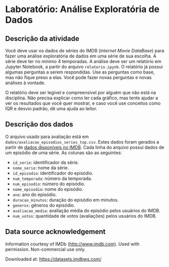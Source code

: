 # Laboratório: Análise Exploratória de Dados

## Descrição da atividade

Você deve usar os dados de séries do IMDB (_Internet Movie DataBase_) para fazer uma análise exploratória de dados em uma série de sua escolha. A série deve ter no mínimo 4 temporadas. A análise deve ser um relatório em Jupyter Notebook, a partir do arquivo `relatorio.ipynb`. O relatório já possui algumas perguntas a serem respondidas. Use as perguntas como base, mas não fique preso a elas. Você pode fazer novas perguntas e novas análises à vontade.

O relatório deve ser legível e compreensível por alguém que não está na disciplina. Não precisa explicar como ler cada gráfico, mas tente ajudar a ver os resultados que você quer mostrar, e caso você use conceitos como IQR e desvio padrão, dê uma ajuda ao leitor.

## Descrição dos dados

O arquivo usado para avaliação está em `dados/avaliacao_episodios_series_top.csv`. Estes dados foram gerados a partir de [dados disponíveis no IMDB](https://datasets.imdbws.com/). Cada linha do arquivo possui dados de um episódio de uma série. As colunas são as seguintes:

- `id_serie`: identificador da série.
- `nome_serie`: nome da série.
- `id_episodio`: identificador do episódio.
- `num_temporada`: número da temporada.
- `num_episodio`: número do episódio.
- `nome_episodio`: nome do episódio.
- `ano`: ano do episódio.
- `duracao_minutos`: duração do episódio em minutos.
- `generos`: gêneros do episódio.
- `avaliacao_media`: avaliação média do episódio pelos usuários do IMDB.
- `num_votos`: quantidade de votos (avaliações) pelos usuários do IMDB.


## Data source acknowledgement

Information courtesy of IMDb (http://www.imdb.com).
Used with permission.
Non-commercial use only.

Downloaded at: https://datasets.imdbws.com/

